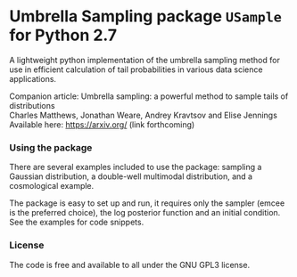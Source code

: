 Umbrella Sampling package `USample` for Python 2.7
=====

A lightweight python implementation of the umbrella sampling method for use in efficient calculation of tail probabilities in various data science applications.

Companion article: Umbrella sampling: a powerful method to sample tails of distributions  
  Charles Matthews, Jonathan Weare, Andrey Kravtsov and Elise Jennings  
  Available here: <https://arxiv.org/> (link forthcoming)

### Using the package

There are several examples included to use the package: sampling a Gaussian distribution, a double-well multimodal distribution, and a cosmological example.

The package is easy to set up and run, it requires only the sampler (emcee is the preferred choice), the log posterior function and an initial condition. See the examples for code snippets.

### License

The code is free and available to all under the GNU GPL3 license.

